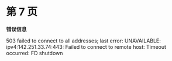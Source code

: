 # 第 7 页

**错误信息**

503 failed to connect to all addresses; last error: UNAVAILABLE: ipv4:142.251.33.74:443: Failed to connect to remote host: Timeout occurred: FD shutdown

